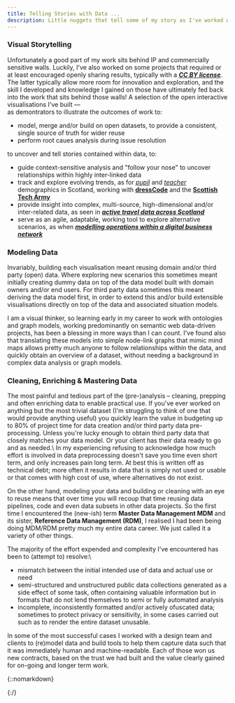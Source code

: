 ```yaml
---
title: Telling Stories with Data ...
description: Little nuggets that tell some of my story as I've worked with data in different places and with different people. And what I've learnt along the way.  
---
```



### Visual Storytelling
 
Unfortunately a good part of my work sits behind IP and commercially sensitive walls. Luckily, I've also worked on some projects that required or at least encouraged openly sharing results, typically with a [___CC BY license___](https://creativecommons.org/share-your-work/cclicenses). The latter typically allow more room for innovation and exploration, and the skill I developed and knowledge I gained on those have ultimately fed back into the work that sits behind those walls! A selection of the open interactive visualisations I've built &mdash;\
as demontrators to illustrate the outcomes of work to:
  * model, merge and/or build on open datasets, to provide a consistent, single source of truth for wider reuse
  * perform root caues analysis during issue resolution

to uncover and tell stories contained within data, to:  
  * guide context-sensitive analysis and "follow your nose" to uncover relationships within highly inter-linked data
  * track and explore evolving trends, as for [_pupil_](sta/sta_it_402_dress_code) and [_teacher_](sta/sta_it_402_dress_code_teacher_demographics) demographics in Scotland, working with [__dressCode__](https://www.dresscode.org.uk/scotlands-computing-science-landscape) and the [__Scottish Tech Army__](https://www.scottishtecharmy.org)
  * provide insight into complex, multi-source, high-dimensional and/or inter-related data, as seen in [___active travel data across Scotland___](sta/sta-climate-change_cycling.html)
  * serve as an agile, adaptable, working tool to explore alternative scenarios, as when [___modelling operations within a digital business network___](ebri_dbn/index.html)

  
### Modeling Data

Invariably, building each visualisation meant reusing domain and/or third party (open) data. Where exploring new scenarios this sometimes meant initially creating dummy data on top of the data model built with domain owners and/or end users. For third party data sometimes this meant deriving the data model first, in order to extend this and/or build extensible visualisations directly on top of the data and associated situation models.

I am a visual thinker, so learning early in my career to work with ontologies and graph models, working predominantly on semantic web data-driven projects, has been a blessing in more ways than I can count. I've found also that translating these models into simple node-link graphs that mimic mind maps allows pretty much anyone to follow relationships within the data, and quickly obtain an overview of a dataset, without needing a background in complex data analysis or graph models.


### Cleaning, Enriching &amp; Mastering Data

The most painful and tedious part of the (pre-)analysis &ndash; cleaning, prepping and often enriching data to enable practical use. If you've ever worked on anything but the most trivial dataset (I'm struggling to think of one that would provide anything useful) you quickly learn the value in budgeting up to 80% of project time for data creation and/or third party data pre-processing. Unless you're lucky enough to obtain third party data that closely matches your data model. Or your client has their data ready to go and as needed.\ 
In my experiencing refusing to acknowledge how much effort is involved in data preprocessing doesn't save you time even short term, and only increases pain long term. At best this is written off as technical debt; more often it results in data that is simply not used or usable or that comes with high cost of use, where alternatives do not exist.  

On the other hand, modeling your data and building or cleaning with an eye to reuse means that over time you will recoup that time reusing data pipelines, code and even data subsets in other data projects. So the first time I encountered the (new-ish) term __Master Data Management MDM__ and its sister, __Reference Data Management (RDM)__, I realised I had been being doing MDM/RDM pretty much my entire data career. We just called it a variety of other things. 

The majority of the effort expended and complexity I've encountered has been to (attempt to) resolve:\
 * mismatch between the initial intended use of data and actual use or need
 * semi-structured and unstructured public data collections generated as a side effect of some task, often containing valuable information but in formats that do not lend themselves to semi or fully automated analysis
 * incomplete, inconsistently formatted and/or actively ofuscated data; sometimes to protect privacy or sensitivity, in some cases carried out such as to render the entire dataset unusable.

In some of the most successful cases I worked with a design team and clients to (re)model data and build tools to help them capture data such that it was immediately human and machine-readable. Each of those won us new contracts, based on the trust we had built and the value clearly gained for on-going and longer term work.

{::nomarkdown}
  <!-- a href="ebri_dashboard.html">EBRI dashboard</a -->

  <!-- p>d3.express is now Observable</p -->
{:/}
